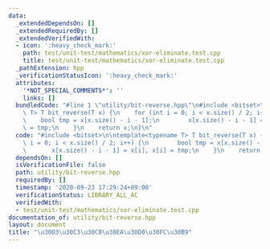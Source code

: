 ```yaml
---
data:
  _extendedDependsOn: []
  _extendedRequiredBy: []
  _extendedVerifiedWith:
  - icon: ':heavy_check_mark:'
    path: test/unit-test/mathematics/xor-eliminate.test.cpp
    title: test/unit-test/mathematics/xor-eliminate.test.cpp
  _pathExtension: hpp
  _verificationStatusIcon: ':heavy_check_mark:'
  attributes:
    '*NOT_SPECIAL_COMMENTS*': ''
    links: []
  bundledCode: "#line 1 \"utility/bit-reverse.hpp\"\n#include <bitset>\n\ntemplate<typename\
    \ T> T bit_reverse(T x) {\n    for (int i = 0; i < x.size() / 2; i++) {\n    \
    \    bool tmp = x[x.size() - i - 1];\n        x[x.size() - i - 1] = x[i], x[i]\
    \ = tmp;\n    }\n    return x;\n}\n"
  code: "#include <bitset>\n\ntemplate<typename T> T bit_reverse(T x) {\n    for (int\
    \ i = 0; i < x.size() / 2; i++) {\n        bool tmp = x[x.size() - i - 1];\n \
    \       x[x.size() - i - 1] = x[i], x[i] = tmp;\n    }\n    return x;\n}"
  dependsOn: []
  isVerificationFile: false
  path: utility/bit-reverse.hpp
  requiredBy: []
  timestamp: '2020-09-23 17:29:24+09:00'
  verificationStatus: LIBRARY_ALL_AC
  verifiedWith:
  - test/unit-test/mathematics/xor-eliminate.test.cpp
documentation_of: utility/bit-reverse.hpp
layout: document
title: "\u30D3\u30C3\u30C8\u30EA\u30D0\u30FC\u30B9"
---
```


